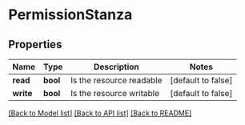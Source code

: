 # PermissionStanza

## Properties
Name | Type | Description | Notes
------------ | ------------- | ------------- | -------------
**read** | **bool** | Is the resource readable | [default to false]
**write** | **bool** | Is the resource writable | [default to false]

[[Back to Model list]](../README.md#documentation-for-models) [[Back to API list]](../README.md#documentation-for-api-endpoints) [[Back to README]](../README.md)



